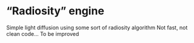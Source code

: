 # “Radiosity” engine

Simple light diffusion using some sort of radiosity algorithm
Not fast, not clean code… To be improved

